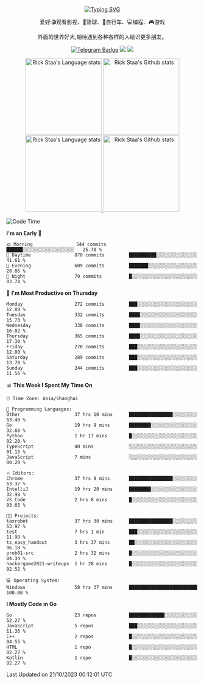 <div align="center"> 

[![Typing SVG](https://readme-typing-svg.herokuapp.com?size=25&duration=2500&color=eeeeee&vCenter=true&width=200&height=40&lines=Hi+there+%F0%9F%91%8B%F0%9F%8F%BB;I'm+DanBai)](https://git.io/typing-svg)

爱好:🎬观看影视、🏀篮球、🚴自行车、💻编程、🎮游戏

外面的世界好大,期待遇到各种各样的人结识更多朋友。

[![Telegram Badge](https://img.shields.io/badge/-Telegram-blue?style=flat&logo=Telegram&logoColor=white)](https://t.me/danbai9420) 
[![](https://img.shields.io/badge/-Blog-brightgreen?style=flat&logo=Blogger&logoColor=white)](https://p00q.cn)
[![](https://img.shields.io/badge/-Email-red?style=flat&logo=Mail.Ru&logoColor=white)](mailto:danbai@88.com)
</div>

<!-- Light Mode -->
<div align="center"> 
<a href="https://github.com/anuraghazra/github-readme-stats#gh-light-mode-only">
<img height=200 src="https://github-readme-stats.vercel.app/api/top-langs/?username=danbai225&layout=compact&langs_count=10&hide_border=1&role=OWNER,COLLABORATOR#gh-light-mode-only" alt="Rick Staa's Language stats" />
</a>
<a href="https://github.com/anuraghazra/github-readme-stats#gh-light-mode-only">
<img height=200 src="https://github-readme-stats.vercel.app/api?username=danbai225&show_icons=true&count_private=true&line_height=28&hide_border=1&include_all_commits=true&card_width=450&role=OWNER,COLLABORATOR&exclude_repo=github-readme-stats#gh-light-mode-only" alt="Rick Staa's Github stats" />
</a>
</div>

<!-- Dark Mode -->
<div align="center"> 
<a href="https://github.com/anuraghazra/github-readme-stats#gh-dark-mode-only">
<img height=200 src="https://github-readme-stats.vercel.app/api/top-langs/?username=danbai225&layout=compact&langs_count=10&hide_border=1&role=OWNER,COLLABORATOR&theme=github_dark#gh-dark-mode-only" alt="Rick Staa's Language stats" />
</a>
<a href="https://github.com/anuraghazra/github-readme-stats#gh-dark-mode-only">
<img height=200 src="https://github-readme-stats.vercel.app/api?username=danbai225&show_icons=true&count_private=true&line_height=28&hide_border=1&include_all_commits=true&card_width=450&role=OWNER,COLLABORATOR&exclude_repo=github-readme-stats&theme=github_dark#gh-dark-mode-only" alt="Rick Staa's Github stats" />
</a>
</div>

<!--START_SECTION:waka-->
![Code Time](http://img.shields.io/badge/Code%20Time-1%2C325%20hrs%2017%20mins-blue)

**I'm an Early 🐤** 

```text
🌞 Morning                544 commits         ██████░░░░░░░░░░░░░░░░░░░   25.78 % 
🌆 Daytime                878 commits         ██████████░░░░░░░░░░░░░░░   41.61 % 
🌃 Evening                609 commits         ███████░░░░░░░░░░░░░░░░░░   28.86 % 
🌙 Night                  79 commits          █░░░░░░░░░░░░░░░░░░░░░░░░   03.74 % 
```
📅 **I'm Most Productive on Thursday** 

```text
Monday                   272 commits         ███░░░░░░░░░░░░░░░░░░░░░░   12.89 % 
Tuesday                  332 commits         ████░░░░░░░░░░░░░░░░░░░░░   15.73 % 
Wednesday                338 commits         ████░░░░░░░░░░░░░░░░░░░░░   16.02 % 
Thursday                 365 commits         ████░░░░░░░░░░░░░░░░░░░░░   17.30 % 
Friday                   270 commits         ███░░░░░░░░░░░░░░░░░░░░░░   12.80 % 
Saturday                 289 commits         ███░░░░░░░░░░░░░░░░░░░░░░   13.70 % 
Sunday                   244 commits         ███░░░░░░░░░░░░░░░░░░░░░░   11.56 % 
```


📊 **This Week I Spent My Time On** 

```text
🕑︎ Time Zone: Asia/Shanghai

💬 Programming Languages: 
Other                    37 hrs 10 mins      ████████████████░░░░░░░░░   63.40 % 
Go                       19 hrs 9 mins       ████████░░░░░░░░░░░░░░░░░   32.68 % 
Python                   1 hr 17 mins        █░░░░░░░░░░░░░░░░░░░░░░░░   02.20 % 
TypeScript               40 mins             ░░░░░░░░░░░░░░░░░░░░░░░░░   01.15 % 
JavaScript               7 mins              ░░░░░░░░░░░░░░░░░░░░░░░░░   00.20 % 

🔥 Editors: 
Chrome                   37 hrs 9 mins       ████████████████░░░░░░░░░   63.37 % 
IntelliJ                 19 hrs 20 mins      ████████░░░░░░░░░░░░░░░░░   32.98 % 
VS Code                  2 hrs 8 mins        █░░░░░░░░░░░░░░░░░░░░░░░░   03.65 % 

🐱‍💻 Projects: 
taxrobot                 37 hrs 30 mins      ████████████████░░░░░░░░░   63.97 % 
test                     7 hrs 1 min         ███░░░░░░░░░░░░░░░░░░░░░░   11.98 % 
ts_easy_handout          3 hrs 37 mins       ██░░░░░░░░░░░░░░░░░░░░░░░   06.18 % 
prob01-src               2 hrs 32 mins       █░░░░░░░░░░░░░░░░░░░░░░░░   04.34 % 
hackergame2021-writeups  1 hr 28 mins        █░░░░░░░░░░░░░░░░░░░░░░░░   02.52 % 

💻 Operating System: 
Windows                  58 hrs 37 mins      █████████████████████████   100.00 % 
```

**I Mostly Code in Go** 

```text
Go                       23 repos            █████████████░░░░░░░░░░░░   52.27 % 
JavaScript               5 repos             ███░░░░░░░░░░░░░░░░░░░░░░   11.36 % 
C++                      2 repos             █░░░░░░░░░░░░░░░░░░░░░░░░   04.55 % 
HTML                     1 repo              █░░░░░░░░░░░░░░░░░░░░░░░░   02.27 % 
Kotlin                   1 repo              █░░░░░░░░░░░░░░░░░░░░░░░░   02.27 % 
```




 Last Updated on 21/10/2023 00:12:01 UTC
<!--END_SECTION:waka-->
